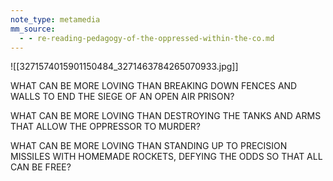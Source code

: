 ```yaml
---
note_type: metamedia
mm_source:
  - - re-reading-pedagogy-of-the-oppressed-within-the-co.md
---
```


![[3271574015901150484_3271463784265070933.jpg]]

WHAT CAN BE MORE LOVING THAN
BREAKING DOWN FENCES AND WALLS TO
END THE SIEGE OF AN OPEN AIR PRISON?

WHAT CAN BE MORE LOVING THAN
DESTROYING THE TANKS AND ARMS THAT
ALLOW THE OPPRESSOR TO MURDER?

WHAT CAN BE MORE LOVING THAN
STANDING UP TO PRECISION MISSILES
WITH HOMEMADE ROCKETS, DEFYING THE
ODDS SO THAT ALL CAN BE FREE?

